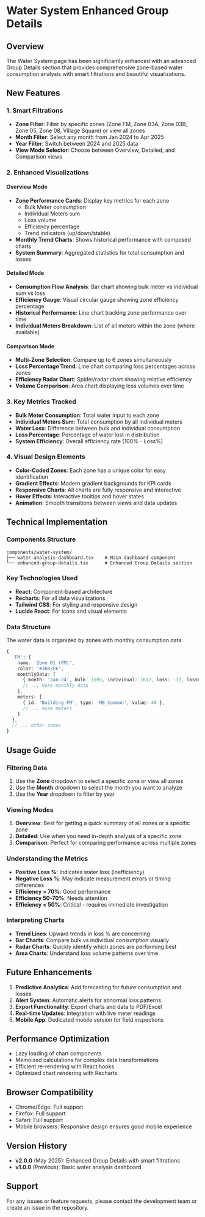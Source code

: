 # Water System Enhanced Group Details

## Overview

The Water System page has been significantly enhanced with an advanced Group Details section that provides comprehensive zone-based water consumption analysis with smart filtrations and beautiful visualizations.

## New Features

### 1. Smart Filtrations
- **Zone Filter**: Filter by specific zones (Zone FM, Zone 03A, Zone 03B, Zone 05, Zone 08, Village Square) or view all zones
- **Month Filter**: Select any month from Jan 2024 to Apr 2025
- **Year Filter**: Switch between 2024 and 2025 data
- **View Mode Selector**: Choose between Overview, Detailed, and Comparison views

### 2. Enhanced Visualizations

#### Overview Mode
- **Zone Performance Cards**: Display key metrics for each zone
  - Bulk Meter consumption
  - Individual Meters sum
  - Loss volume
  - Efficiency percentage
  - Trend indicators (up/down/stable)
- **Monthly Trend Charts**: Shows historical performance with composed charts
- **System Summary**: Aggregated statistics for total consumption and losses

#### Detailed Mode
- **Consumption Flow Analysis**: Bar chart showing bulk meter vs individual sum vs loss
- **Efficiency Gauge**: Visual circular gauge showing zone efficiency percentage
- **Historical Performance**: Line chart tracking zone performance over time
- **Individual Meters Breakdown**: List of all meters within the zone (where available)

#### Comparison Mode
- **Multi-Zone Selection**: Compare up to 6 zones simultaneously
- **Loss Percentage Trend**: Line chart comparing loss percentages across zones
- **Efficiency Radar Chart**: Spider/radar chart showing relative efficiency
- **Volume Comparison**: Area chart displaying loss volumes over time

### 3. Key Metrics Tracked
- **Bulk Meter Consumption**: Total water input to each zone
- **Individual Meters Sum**: Total consumption by all individual meters
- **Water Loss**: Difference between bulk and individual consumption
- **Loss Percentage**: Percentage of water lost in distribution
- **System Efficiency**: Overall efficiency rate (100% - Loss%)

### 4. Visual Design Elements
- **Color-Coded Zones**: Each zone has a unique color for easy identification
- **Gradient Effects**: Modern gradient backgrounds for KPI cards
- **Responsive Charts**: All charts are fully responsive and interactive
- **Hover Effects**: Interactive tooltips and hover states
- **Animation**: Smooth transitions between views and data updates

## Technical Implementation

### Components Structure
```
components/water-system/
├── water-analysis-dashboard.tsx    # Main dashboard component
└── enhanced-group-details.tsx      # Enhanced Group Details section
```

### Key Technologies Used
- **React**: Component-based architecture
- **Recharts**: For all data visualizations
- **Tailwind CSS**: For styling and responsive design
- **Lucide React**: For icons and visual elements

### Data Structure
The water data is organized by zones with monthly consumption data:
```typescript
{
  'FM': {
    name: 'Zone 01 (FM)',
    color: '#3B82F6',
    monthlyData: [
      { month: 'Jan-24', bulk: 1595, individual: 1612, loss: -17, lossPercentage: -1.1 },
      // ... more monthly data
    ],
    meters: [
      { id: 'Building FM', type: 'MB_Common', value: 40 },
      // ... more meters
    ]
  },
  // ... other zones
}
```

## Usage Guide

### Filtering Data
1. Use the **Zone** dropdown to select a specific zone or view all zones
2. Use the **Month** dropdown to select the month you want to analyze
3. Use the **Year** dropdown to filter by year

### Viewing Modes
1. **Overview**: Best for getting a quick summary of all zones or a specific zone
2. **Detailed**: Use when you need in-depth analysis of a specific zone
3. **Comparison**: Perfect for comparing performance across multiple zones

### Understanding the Metrics
- **Positive Loss %**: Indicates water loss (inefficiency)
- **Negative Loss %**: May indicate measurement errors or timing differences
- **Efficiency > 70%**: Good performance
- **Efficiency 50-70%**: Needs attention
- **Efficiency < 50%**: Critical - requires immediate investigation

### Interpreting Charts
- **Trend Lines**: Upward trends in loss % are concerning
- **Bar Charts**: Compare bulk vs individual consumption visually
- **Radar Charts**: Quickly identify which zones are performing best
- **Area Charts**: Understand loss volume patterns over time

## Future Enhancements

1. **Predictive Analytics**: Add forecasting for future consumption and losses
2. **Alert System**: Automatic alerts for abnormal loss patterns
3. **Export Functionality**: Export charts and data to PDF/Excel
4. **Real-time Updates**: Integration with live meter readings
5. **Mobile App**: Dedicated mobile version for field inspections

## Performance Optimization

- Lazy loading of chart components
- Memoized calculations for complex data transformations
- Efficient re-rendering with React hooks
- Optimized chart rendering with Recharts

## Browser Compatibility

- Chrome/Edge: Full support
- Firefox: Full support
- Safari: Full support
- Mobile browsers: Responsive design ensures good mobile experience

## Version History

- **v2.0.0** (May 2025): Enhanced Group Details with smart filtrations
- **v1.0.0** (Previous): Basic water analysis dashboard

## Support

For any issues or feature requests, please contact the development team or create an issue in the repository.